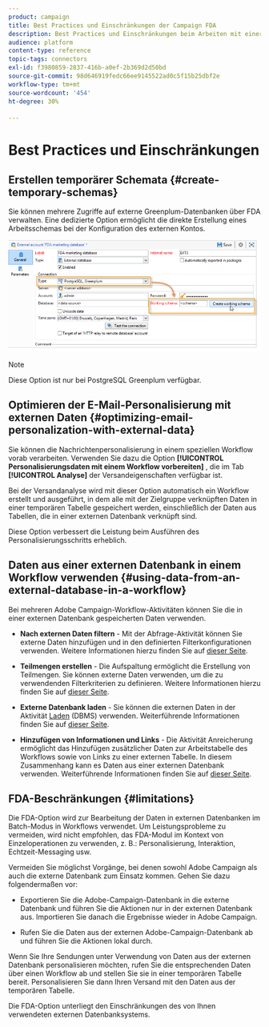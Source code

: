 ```yaml
---
product: campaign
title: Best Practices und Einschränkungen der Campaign FDA
description: Best Practices und Einschränkungen beim Arbeiten mit einer externen Datenbank (FDA)
audience: platform
content-type: reference
topic-tags: connectors
exl-id: f3980859-2837-416b-a0ef-2b369d2d50bd
source-git-commit: 98d646919fedc66ee9145522ad0c5f15b25dbf2e
workflow-type: tm+mt
source-wordcount: '454'
ht-degree: 30%

---
```


# Best Practices und Einschränkungen

## Erstellen temporärer Schemata {#create-temporary-schemas}

Sie können mehrere Zugriffe auf externe Greenplum-Datenbanken über FDA verwalten. Eine dedizierte Option ermöglicht die direkte Erstellung eines Arbeitsschemas bei der Konfiguration des externen Kontos.

![](assets/fda_work_table.png)

>[!NOTE]
>
>Diese Option ist nur bei PostgreSQL Greenplum verfügbar.

## Optimieren der E-Mail-Personalisierung mit externen Daten {#optimizing-email-personalization-with-external-data}

Sie können die Nachrichtenpersonalisierung in einem speziellen Workflow vorab verarbeiten. Verwenden Sie dazu die Option **[!UICONTROL Personalisierungsdaten mit einem Workflow vorbereiten]** , die im Tab **[!UICONTROL Analyse]** der Versandeigenschaften verfügbar ist.

Bei der Versandanalyse wird mit dieser Option automatisch ein Workflow erstellt und ausgeführt, in dem alle mit der Zielgruppe verknüpften Daten in einer temporären Tabelle gespeichert werden, einschließlich der Daten aus Tabellen, die in einer externen Datenbank verknüpft sind.

Diese Option verbessert die Leistung beim Ausführen des Personalisierungsschritts erheblich.

## Daten aus einer externen Datenbank in einem Workflow verwenden {#using-data-from-an-external-database-in-a-workflow}

Bei mehreren Adobe Campaign-Workflow-Aktivitäten können Sie die in einer externen Datenbank gespeicherten Daten verwenden.

* **Nach externen Daten filtern**  - Mit der  [](../../workflow/using/targeting-data.md#selecting-data) Abfrage-Aktivität können Sie externe Daten hinzufügen und in den definierten Filterkonfigurationen verwenden. Weitere Informationen hierzu finden Sie auf [dieser Seite](../../workflow/using/targeting-data.md#selecting-data).

* **Teilmengen erstellen**  - Die  [](../../workflow/using/split.md) Aufspaltung ermöglicht die Erstellung von Teilmengen. Sie können externe Daten verwenden, um die zu verwendenden Filterkriterien zu definieren. Weitere Informationen hierzu finden Sie auf [dieser Seite](../../workflow/using/split.md).

* **Externe Datenbank laden**  - Sie können die externen Daten in der Aktivität  [Laden](../../workflow/using/data-loading--rdbms-.md)  (DBMS) verwenden. Weiterführende Informationen finden Sie auf [dieser Seite](../../workflow/using/data-loading--rdbms-.md).

* **Hinzufügen von Informationen und Links**  - Die Aktivität  [](../../workflow/using/enrichment.md) Anreicherung ermöglicht das Hinzufügen zusätzlicher Daten zur Arbeitstabelle des Workflows sowie von Links zu einer externen Tabelle. In diesem Zusammenhang kann es Daten aus einer externen Datenbank verwenden. Weiterführende Informationen finden Sie auf [dieser Seite](../../workflow/using/enrichment.md).

## FDA-Beschränkungen {#limitations}

Die FDA-Option wird zur Bearbeitung der Daten in externen Datenbanken im Batch-Modus in Workflows verwendet. Um Leistungsprobleme zu vermeiden, wird nicht empfohlen, das FDA-Modul im Kontext von Einzeloperationen zu verwenden, z. B.: Personalisierung, Interaktion, Echtzeit-Messaging usw.

Vermeiden Sie möglichst Vorgänge, bei denen sowohl Adobe Campaign als auch die externe Datenbank zum Einsatz kommen. Gehen Sie dazu folgendermaßen vor:

* Exportieren Sie die Adobe-Campaign-Datenbank in die externe Datenbank und führen Sie die Aktionen nur in der externen Datenbank aus. Importieren Sie danach die Ergebnisse wieder in Adobe Campaign.

* Rufen Sie die Daten aus der externen Adobe-Campaign-Datenbank ab und führen Sie die Aktionen lokal durch.

Wenn Sie Ihre Sendungen unter Verwendung von Daten aus der externen Datenbank personalisieren möchten, rufen Sie die entsprechenden Daten über einen Workflow ab und stellen Sie sie in einer temporären Tabelle bereit. Personalisieren Sie dann Ihren Versand mit den Daten aus der temporären Tabelle.

Die FDA-Option unterliegt den Einschränkungen des von Ihnen verwendeten externen Datenbanksystems.
